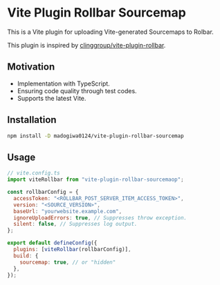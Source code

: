 # Vite Plugin Rollbar Sourcemap

This is a Vite plugin for uploading Vite-generated Sourcemaps to Rolbar.

This plugin is inspired by [clinggroup/vite-plugin-rollbar](https://github.com/clinggroup/vite-plugin-rollbar).

## Motivation

- Implementation with TypeScript.
- Ensuring code quality through test codes.
- Supports the latest Vite.

## Installation

```sh
npm install -D madogiwa0124/vite-plugin-rollbar-sourcemap
```

## Usage

```js
// vite.config.ts
import viteRollbar from "vite-plugin-rollbar-sourcemaop";

const rollbarConfig = {
  accessToken: "<ROLLBAR_POST_SERVER_ITEM_ACCESS_TOKEN>",
  version: "<SOURCE_VERSION>",
  baseUrl: "yourwebsite.example.com",
  ignoreUploadErrors: true, // Suppresses throw exception.
  silent: false, // Suppresses log output.
};

export default defineConfig({
  plugins: [viteRollbar(rollbarConfig)],
  build: {
    sourcemap: true, // or "hidden"
  },
});
```
